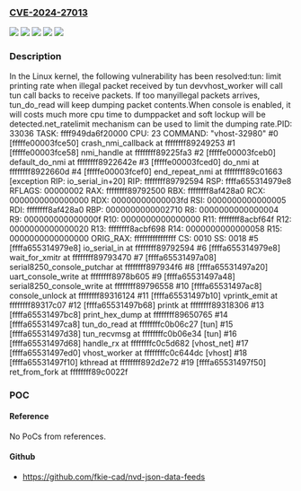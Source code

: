 ### [CVE-2024-27013](https://cve.mitre.org/cgi-bin/cvename.cgi?name=CVE-2024-27013)
![](https://img.shields.io/static/v1?label=Product&message=Linux&color=blue)
![](https://img.shields.io/static/v1?label=Version&message=&color=brightgreen)
![](https://img.shields.io/static/v1?label=Version&message=2.6.35%20&color=brightgreen)
![](https://img.shields.io/static/v1?label=Version&message=ef3db4a5954281bc1ea49a4739c88eaea091dc71%20&color=brightgreen)
![](https://img.shields.io/static/v1?label=Vulnerability&message=n%2Fa&color=blue)

### Description

In the Linux kernel, the following vulnerability has been resolved:tun: limit printing rate when illegal packet received by tun devvhost_worker will call tun call backs to receive packets. If too manyillegal packets arrives, tun_do_read will keep dumping packet contents.When console is enabled, it will costs much more cpu time to dumppacket and soft lockup will be detected.net_ratelimit mechanism can be used to limit the dumping rate.PID: 33036    TASK: ffff949da6f20000  CPU: 23   COMMAND: "vhost-32980" #0 [fffffe00003fce50] crash_nmi_callback at ffffffff89249253 #1 [fffffe00003fce58] nmi_handle at ffffffff89225fa3 #2 [fffffe00003fceb0] default_do_nmi at ffffffff8922642e #3 [fffffe00003fced0] do_nmi at ffffffff8922660d #4 [fffffe00003fcef0] end_repeat_nmi at ffffffff89c01663    [exception RIP: io_serial_in+20]    RIP: ffffffff89792594  RSP: ffffa655314979e8  RFLAGS: 00000002    RAX: ffffffff89792500  RBX: ffffffff8af428a0  RCX: 0000000000000000    RDX: 00000000000003fd  RSI: 0000000000000005  RDI: ffffffff8af428a0    RBP: 0000000000002710   R8: 0000000000000004   R9: 000000000000000f    R10: 0000000000000000  R11: ffffffff8acbf64f  R12: 0000000000000020    R13: ffffffff8acbf698  R14: 0000000000000058  R15: 0000000000000000    ORIG_RAX: ffffffffffffffff  CS: 0010  SS: 0018 #5 [ffffa655314979e8] io_serial_in at ffffffff89792594 #6 [ffffa655314979e8] wait_for_xmitr at ffffffff89793470 #7 [ffffa65531497a08] serial8250_console_putchar at ffffffff897934f6 #8 [ffffa65531497a20] uart_console_write at ffffffff8978b605 #9 [ffffa65531497a48] serial8250_console_write at ffffffff89796558 #10 [ffffa65531497ac8] console_unlock at ffffffff89316124 #11 [ffffa65531497b10] vprintk_emit at ffffffff89317c07 #12 [ffffa65531497b68] printk at ffffffff89318306 #13 [ffffa65531497bc8] print_hex_dump at ffffffff89650765 #14 [ffffa65531497ca8] tun_do_read at ffffffffc0b06c27 [tun] #15 [ffffa65531497d38] tun_recvmsg at ffffffffc0b06e34 [tun] #16 [ffffa65531497d68] handle_rx at ffffffffc0c5d682 [vhost_net] #17 [ffffa65531497ed0] vhost_worker at ffffffffc0c644dc [vhost] #18 [ffffa65531497f10] kthread at ffffffff892d2e72 #19 [ffffa65531497f50] ret_from_fork at ffffffff89c0022f

### POC

#### Reference
No PoCs from references.

#### Github
- https://github.com/fkie-cad/nvd-json-data-feeds

